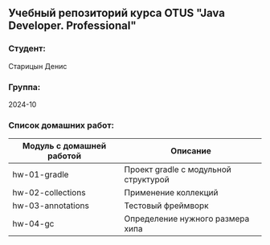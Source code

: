 ## Учебный репозиторий курса OTUS "Java Developer. Professional"

### Студент:
Старицын Денис

### Группа: 
2024-10

### Список домашних работ:
| Модуль с домашней работой | Описание                             |
|---------------------------|--------------------------------------|
| hw-01-gradle              | Проект gradle с модульной структурой |
| hw-02-collections         | Применение коллекций                 |
| hw-03-annotations         | Тестовый фреймворк                   |
| hw-04-gc                  | Определение нужного размера хипа     |
